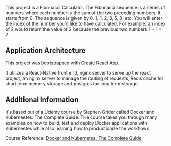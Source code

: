 This project is a Fibonacci Calculator.  The Fibonacci sequence is a series of numbers where each number is the sum of the two preceding numbers.  It starts from 0.  The sequence is given by 0, 1, 1, 2, 3, 5, 8, etc.  You will enter the index of the number you'd like to have calculated.  For example, an index of 2 would return the value of 2 because the previous two numbers 1 + 1 = 2.

## Application Architecture
This project was bootstrapped with [Create React App](https://github.com/facebook/create-react-app).

It utilizes a React-Native front end, nginx server to serve up the react project, an nginx server to manage the routing of requests, Redis cache for short term memory storage and postgres for long term storage.

## Additional Information
It's based out of a Udemy course by Stephen Grider called Docker and Kubernestes: The Complete Guide.  THe course takes you through many examples on how to build, test and deploy Docker applications with Kubernestes while also learning how to productionize the workflows.

Course Reference: [Docker and Kubernetes: The Complete Guide](https://www.udemy.com/course/docker-and-kubernetes-the-complete-guide/)
